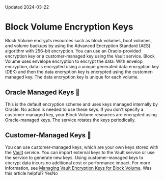 Updated 2024-03-22
# Block Volume Encryption Keys
Block Volume encrypts resources such as block volumes, boot volumes, and volume backups by using the Advanced Encryption Standard (AES) algorithm with 256-bit encryption.
You can use an Oracle-provided encryption key or a customer-managed key using the Vault service.
Block Volume uses envelope encryption to encrypt the data. With envelop encryption, data is encrypted using a unique generated data encryption key (DEK) and then the data encryption key is encrypted using the customer-managed key. The data encryption key is unique for each volume.
## Oracle Managed Keys 🔗 
This is the default encryption scheme and uses keys managed internally by Oracle. No action is needed to use these keys. If you don't specify a customer-managed key, your Block Volume resources are encrypted using Oracle-managed keys. The service rotates the keys periodically.
## Customer-Managed Keys 🔗 
You can use customer-managed keys, which are your own keys stored with the [Vault](https://docs.oracle.com/iaas/Content/KeyManagement/Concepts/keyoverview.htm) service. You can import external keys to the Vault service or use the service to generate new keys. Using customer-managed keys to encrypt data incurs no additional cost or performance impact. For more information, see [Managing Vault Encryption Keys for Block Volume](https://docs.oracle.com/en-us/iaas/Content/Block/Concepts/managingblockencryptionkeys.htm#managingblockencryptionkeys "Customer-managed keys are keys that are managed and made available using the Oracle Cloud Infrastructure Vault.").
Was this article helpful?
YesNo

